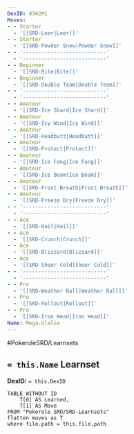```yaml
---
DexID: 0362M1
Moves:
- - Starter
  - '[[SRD-Leer|Leer]]'
- - Starter
  - '[[SRD-Powder Snow|Powder Snow]]'
- - '---------------------------'
  - '---------------------------'
- - Beginner
  - '[[SRD-Bite|Bite]]'
- - Beginner
  - '[[SRD-Double Team|Double Team]]'
- - '---------------------------'
  - '---------------------------'
- - Amateur
  - '[[SRD-Ice Shard|Ice Shard]]'
- - Amateur
  - '[[SRD-Icy Wind|Icy Wind]]'
- - Amateur
  - '[[SRD-Headbutt|Headbutt]]'
- - Amateur
  - '[[SRD-Protect|Protect]]'
- - Amateur
  - '[[SRD-Ice Fang|Ice Fang]]'
- - Amateur
  - '[[SRD-Ice Beam|Ice Beam]]'
- - Amateur
  - '[[SRD-Frost Breath|Frost Breath]]'
- - Amateur
  - '[[SRD-Freeze Dry|Freeze Dry]]'
- - '---------------------------'
  - '---------------------------'
- - Ace
  - '[[SRD-Hail|Hail]]'
- - Ace
  - '[[SRD-Crunch|Crunch]]'
- - Ace
  - '[[SRD-Blizzard|Blizzard]]'
- - Ace
  - '[[SRD-Sheer Cold|Sheer Cold]]'
- - '---------------------------'
  - '---------------------------'
- - Pro
  - '[[SRD-Weather Ball|Weather Ball]]'
- - Pro
  - '[[SRD-Rollout|Rollout]]'
- - Pro
  - '[[SRD-Iron Head|Iron Head]]'
Name: Mega-Glalie
---
```


#PokeroleSRD/Learnsets

## `= this.Name` Learnset

**DexID:** `= this.DexID`

```dataview
TABLE WITHOUT ID
    T[0] AS Learned,
    T[1] AS Move
FROM "Pokerole SRD/SRD-Learnsets"
flatten moves as T
where file.path = this.file.path
```
